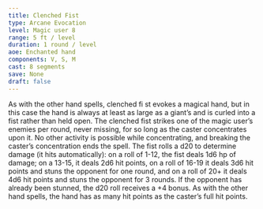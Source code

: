 ```yaml
---
title: Clenched Fist
type: Arcane Evocation
level: Magic user 8
range: 5 ft / level
duration: 1 round / level
aoe: Enchanted hand
components: V, S, M
cast: 8 segments
save: None
draft: false
---
```


As with the other hand spells, clenched fi st evokes a magical hand, but in this case the hand is always at least as large as a giant’s and is curled into a fist rather than held open. The clenched fist strikes one of the magic user’s enemies per round, never missing, for so long as the caster concentrates upon it. No other activity is possible while concentrating, and breaking the caster’s concentration ends the spell. The fist rolls a d20 to determine damage (it hits automatically): on a roll of 1-12, the fist deals 1d6 hp of damage; on a 13-15, it deals 2d6 hit points, on a roll of 16-19 it deals 3d6 hit points and stuns the opponent for one round, and on a roll of 20+ it deals 4d6 hit points and stuns the opponent for 3 rounds. If the opponent has already been stunned, the d20 roll receives a +4 bonus. As with the other hand spells, the hand has as many hit points as the caster’s full hit points.
